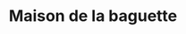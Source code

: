 ---
title: "Maison de la baguette"
url: /le-pont-de-beauvoisin/maison-de-la-baguette/
shop: boulangerie
---